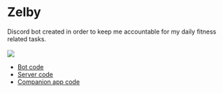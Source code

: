 # Zelby

Discord bot created in order to keep me accountable for my daily fitness related tasks.
<br>
</br>
![](https://img.shields.io/badge/Go-00ADD8?style=for-the-badge&logo=go&logoColor=white)

- [Bot code](https://github.com/RangoDisco/zelby/tree/main/bot)
- [Server code](https://github.com/RangoDisco/zelby/tree/main/server)
- [Companion app code](https://github.com/RangoDisco/zelby-companion)